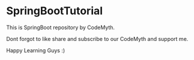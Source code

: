 # SpringBootTutorial

This is SpringBoot repository by CodeMyth.

Dont forgot to like share and subscribe to our CodeMyth and support me.

Happy Learning Guys :) 
